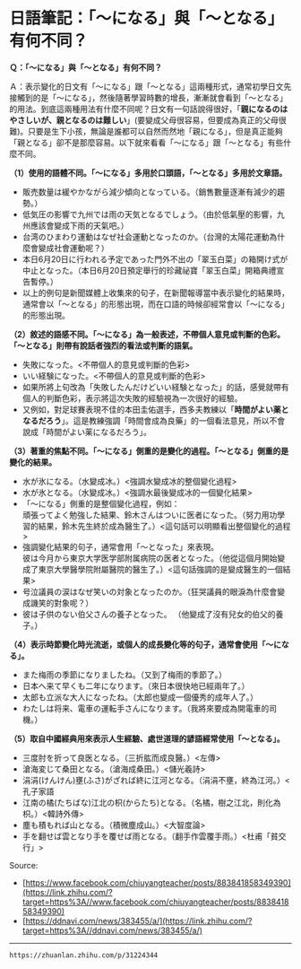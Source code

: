 # 日語筆記：「～になる」與「～となる」有何不同？


**Ｑ：「～になる」與「～となる」有何不同？**

Ａ：表示變化的日文有「～になる」跟「～となる」這兩種形式，通常初學日文先接觸到的是「～になる」，然後隨著學習時數的增長，漸漸就會看到「～となる」的用法。到底這兩種用法有什麼不同呢？日文有一句話說得很好，「**親になるのはやさしいが、親となるのは難しい**」(要變成父母很容易，但要成為真正的父母很難)。只要是生下小孩，無論是誰都可以自然而然地「親になる」，但是真正能夠「親となる」卻不是那麼容易。以下就來看看「～になる」跟「～となる」有些什麼不同。

**（1）使用的語體不同。「～になる」多用於口頭語，「～となる」多用於文章語。**

-   販売数量は緩やかながら減少傾向となっている。（銷售數量逐漸有減少的趨勢。）
-   低気圧の影響で九州では雨の天気となるでしょう。（由於低氣壓的影響，九州應該會變成下雨的天氣吧。）
-   台湾のひまわり運動はなぜ社会運動となったのか。（台灣的太陽花運動為什麼會變成社會運動呢？）
-   本日6月20日に行われる予定であった門外不出の「翠玉白菜」の箱開け式が中止となった。（本日6月20日預定舉行的珍藏祕寶「翠玉白菜」開箱典禮宣告暫停。）
-   以上的例句是新聞媒體上收集來的句子，在新聞報導當中表示變化的結果時，通常會以「～となる」的形態出現，而在口語的時候卻經常會以「～になる」的形態出現。

**（2）敘述的語感不同。「～になる」為一般表述，不帶個人意見或判斷的色彩。「～となる」則帶有說話者強烈的看法或判斷的語氣。**

-   失敗になった。<不帶個人的意見或判斷的色彩>
-   いい経験になった。<不帶個人的意見或判斷的色彩>
-   如果所將上句改為「失敗したんだけどいい経験となった」的話，感覺就帶有個人的判斷色彩，表示將這次失敗的經驗視為一次很好的經驗。
-   又例如，對足球賽表現不佳的本田圭佑選手，西多夫教練以「**時間がよい薬となるだろう**」。這是教練強調「時間會成為良藥」的一個看法意見，所以不會說成「時間がよい薬になるだろう」。

**（3）著重的焦點不同。「～になる」側重的是變化的過程。「～となる」側重的是變化的結果。**

-   水が氷になる。（水變成冰。）<強調水變成冰的整個變化過程>
-   水が氷となる。（水變成冰。）<強調水最後變成冰的一個變化結果>
-   「～になる」側重的是整個變化過程，例如：  
    頑張ってよく勉強した結果、鈴木さんはついに医者になった。（努力用功學習的結果，鈴木先生終於成為醫生了。）<這句話可以明顯看出整個變化的過程>
-   強調變化結果的句子，通常會用「～となった」來表現。  
    彼は今月から東京大学医学部附属病院の医者となった。（他從這個月開始變成了東京大學醫學院附屬醫院的醫生了。）<這句話強調的是變成醫生的一個結果>
-   号泣議員の涙はなぜ笑いの対象となったのか。（狂哭議員的眼淚為什麼會變成譏笑的對象呢？）
-   彼は子供のない伯父さんの養子となった。 （他變成了沒有兒女的伯父的養子。）

**（4）表示時節變化時光流逝，或個人的成長變化等的句子，通常會使用「～になる」。**

-   また梅雨の季節になりましたね。（又到了梅雨的季節了。）
-   日本へ来て早くも二年になります。（來日本很快地已經兩年了。）
-   太郎も立派な大人になったね。（太郎也變成一個優秀的成年人了。）
-   わたしは将来、電車の運転手さんになります。（我將來要成為開電車的司機。）

**（5）取自中國經典用來表示人生經驗、處世道理的諺語經常使用「～となる」。**

-   三度肘を折って良医となる。（三折肱而成良醫。）<左傳>
-   滄海変じて桑田となる。（滄海成桑田。）<儲光羲詩>
-   涓涓(けんけん)壅(ふさ)がざれば終に江河となる。（涓涓不壅，終為江河。）<孔子家語
-   江南の橘(たちばな)江北の枳(からたち)となる。（名橘，樹之江北，則化為枳。）<韓詩外傳>
-   塵も積もれば山となる。（積微塵成山。）<大智度論>
-   手を翻せば雲となり手を覆せば雨となる。（翻手作雲覆手雨。）<杜甫「貧交行」>

Source:

-   [https://www.facebook.com/chiuyangteacher/posts/883841858349390](https://link.zhihu.com/?target=https%3A//www.facebook.com/chiuyangteacher/posts/883841858349390)
-   [https://ddnavi.com/news/383455/a/](https://link.zhihu.com/?target=https%3A//ddnavi.com/news/383455/a/)

---
`https://zhuanlan.zhihu.com/p/31224344`